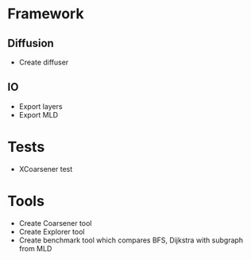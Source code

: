 # Framework

## Diffusion
- Create diffuser

## IO
- Export layers
- Export MLD

# Tests
- XCoarsener test

# Tools
- Create Coarsener tool
- Create Explorer tool
- Create benchmark tool which compares BFS, Dijkstra with subgraph from MLD


